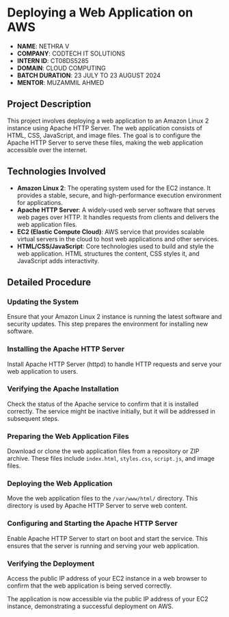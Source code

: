 # Deploying a Web Application on AWS

- **NAME**: NETHRA V
- **COMPANY**: CODTECH IT SOLUTIONS
- **INTERN ID**: CT08DS5285
- **DOMAIN**: CLOUD COMPUTING
- **BATCH DURATION**: 23 JULY TO 23 AUGUST 2024
- **MENTOR**: MUZAMMIL AHMED

## Project Description

This project involves deploying a web application to an Amazon Linux 2 instance using Apache HTTP Server. The web application consists of HTML, CSS, JavaScript, and image files. The goal is to configure the Apache HTTP Server to serve these files, making the web application accessible over the internet.

## Technologies Involved

- **Amazon Linux 2**: The operating system used for the EC2 instance. It provides a stable, secure, and high-performance execution environment for applications.
- **Apache HTTP Server**: A widely-used web server software that serves web pages over HTTP. It handles requests from clients and delivers the web application files.
- **EC2 (Elastic Compute Cloud)**: AWS service that provides scalable virtual servers in the cloud to host web applications and other services.
- **HTML/CSS/JavaScript**: Core technologies used to build and style the web application. HTML structures the content, CSS styles it, and JavaScript adds interactivity.
  
## Detailed Procedure

### Updating the System

Ensure that your Amazon Linux 2 instance is running the latest software and security updates. This step prepares the environment for installing new software.

### Installing the Apache HTTP Server

Install Apache HTTP Server (httpd) to handle HTTP requests and serve your web application to users.

### Verifying the Apache Installation

Check the status of the Apache service to confirm that it is installed correctly. The service might be inactive initially, but it will be addressed in subsequent steps.

### Preparing the Web Application Files

Download or clone the web application files from a repository or ZIP archive. These files include `index.html`, `styles.css`, `script.js`, and image files.

### Deploying the Web Application

Move the web application files to the `/var/www/html/` directory. This directory is used by Apache HTTP Server to serve web content.

### Configuring and Starting the Apache HTTP Server

Enable Apache HTTP Server to start on boot and start the service. This ensures that the server is running and serving your web application.

### Verifying the Deployment

Access the public IP address of your EC2 instance in a web browser to confirm that the web application is being served correctly.

The application is now accessible via the public IP address of your EC2 instance, demonstrating a successful deployment on AWS.
